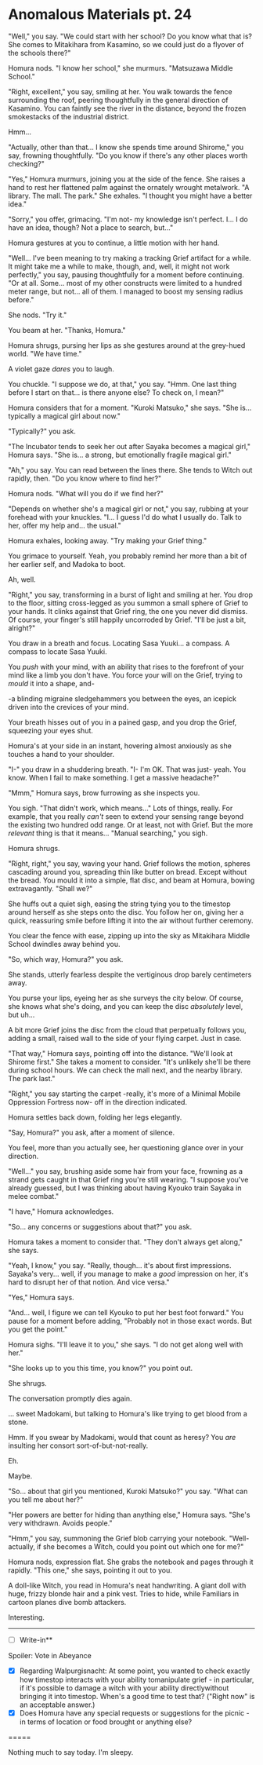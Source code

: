# Anomalous Materials pt. 24

"Well," you say. "We could start with her school? Do you know what that is? She comes to Mitakihara from Kasamino, so we could just do a flyover of the schools there?"

Homura nods. "I know her school," she murmurs. "Matsuzawa Middle School."

"Right, excellent," you say, smiling at her. You walk towards the fence surrounding the roof, peering thoughtfully in the general direction of Kasamino. You can faintly see the river in the distance, beyond the frozen smokestacks of the industrial district.

Hmm...

"Actually, other than that... I know she spends time around Shirome," you say, frowning thoughtfully. "Do you know if there's any other places worth checking?"

"Yes," Homura murmurs, joining you at the side of the fence. She raises a hand to rest her flattened palm against the ornately wrought metalwork. "A library. The mall. The park." She exhales. "I thought you might have a better idea."

"Sorry," you offer, grimacing. "I'm not- my knowledge isn't perfect. I... I do have an idea, though? Not a place to search, but..."

Homura gestures at you to continue, a little motion with her hand.

"Well... I've been meaning to try making a tracking Grief artifact for a while. It might take me a while to make, though, and, well, it might not work perfectly," you say, pausing thoughtfully for a moment before continuing. "Or at all. Some... most of my other constructs were limited to a hundred meter range, but not... all of them. I managed to boost my sensing radius before."

She nods. "Try it."

You beam at her. "Thanks, Homura."

Homura shrugs, pursing her lips as she gestures around at the grey-hued world. "We have time."

A violet gaze *dares* you to laugh.

You chuckle. "I suppose we do, at that," you say. "Hmm. One last thing before I start on that... is there anyone else? To check on, I mean?"

Homura considers that for a moment. "Kuroki Matsuko," she says. "She is... typically a magical girl about now."

"Typically?" you ask.

"The Incubator tends to seek her out after Sayaka becomes a magical girl," Homura says. "She is... a strong, but emotionally fragile magical girl."

"Ah," you say. You can read between the lines there. She tends to Witch out rapidly, then. "Do you know where to find her?"

Homura nods. "What will you do if we find her?"

"Depends on whether she's a magical girl or not," you say, rubbing at your forehead with your knuckles. "I... I guess I'd do what I usually do. Talk to her, offer my help and... the usual."

Homura exhales, looking away. "Try making your Grief thing."

You grimace to yourself. Yeah, you probably remind her more than a bit of her earlier self, and Madoka to boot.

Ah, well.

"Right," you say, transforming in a burst of light and smiling at her. You drop to the floor, sitting cross-legged as you summon a small sphere of Grief to your hands. It clinks against that Grief ring, the one you never did dismiss. Of course, your finger's still happily uncorroded by Grief. "I'll be just a bit, alright?"

You draw in a breath and focus. Locating Sasa Yuuki... a compass. A compass to locate Sasa Yuuki.

You *push* with your mind, with an ability that rises to the forefront of your mind like a limb you don't have. You force your will on the Grief, trying to *mould* it into a shape, and-

\-a blinding migraine sledgehammers you between the eyes, an icepick driven into the crevices of your mind.

Your breath hisses out of you in a pained gasp, and you drop the Grief, squeezing your eyes shut.

Homura's at your side in an instant, hovering almost anxiously as she touches a hand to your shoulder.

"I-" you draw in a shuddering breath. "I- I'm OK. That was just- yeah. You know. When I fail to make something. I get a massive headache?"

"Mmm," Homura says, brow furrowing as she inspects you.

You sigh. "That didn't work, which means..." Lots of things, really. For example, that you really *can't* seen to extend your sensing range beyond the existing two hundred odd range. Or at least, not with Grief. But the more *relevant* thing is that it means... "Manual searching," you sigh.

Homura shrugs.

"Right, right," you say, waving your hand. Grief follows the motion, spheres cascading around you, spreading thin like butter on bread. Except without the bread. You mould it into a simple, flat disc, and beam at Homura, bowing extravagantly. "Shall we?"

She huffs out a quiet sigh, easing the string tying you to the timestop around herself as she steps onto the disc. You follow her on, giving her a quick, reassuring smile before lifting it into the air without further ceremony.

You clear the fence with ease, zipping up into the sky as Mitakihara Middle School dwindles away behind you.

"So, which way, Homura?" you ask.

She stands, utterly fearless despite the vertiginous drop barely centimeters away.

You purse your lips, eyeing her as she surveys the city below. Of course, she knows what she's doing, and you can keep the disc *absolutely* level, but uh...

A bit more Grief joins the disc from the cloud that perpetually follows you, adding a small, raised wall to the side of your flying carpet. Just in case.

"That way," Homura says, pointing off into the distance. "We'll look at Shirome first." She takes a moment to consider. "It's unlikely she'll be there during school hours. We can check the mall next, and the nearby library. The park last."

"Right," you say starting the carpet -really, it's more of a Minimal Mobile Oppression Fortress now- off in the direction indicated.

Homura settles back down, folding her legs elegantly.

"Say, Homura?" you ask, after a moment of silence.

You feel, more than you actually see, her questioning glance over in your direction.

"Well..." you say, brushing aside some hair from your face, frowning as a strand gets caught in that Grief ring you're still wearing. "I suppose you've already guessed, but I was thinking about having Kyouko train Sayaka in melee combat."

"I have," Homura acknowledges.

"So... any concerns or suggestions about that?" you ask.

Homura takes a moment to consider that. "They don't always get along," she says.

"Yeah, I know," you say. "Really, though... it's about first impressions. Sayaka's very... well, if you manage to make a *good* impression on her, it's hard to disrupt her of that notion. And vice versa."

"Yes," Homura says.

"And... well, I figure we can tell Kyouko to put her best foot forward." You pause for a moment before adding, "Probably not in those exact words. But you get the point."

Homura sighs. "I'll leave it to you," she says. "I do not get along well with her."

"She looks up to you this time, you know?" you point out.

She shrugs.

The conversation promptly dies again.

... sweet Madokami, but talking to Homura's like trying to get blood from a stone.

Hmm. If you swear by Madokami, would that count as heresy? You *are* insulting her consort sort-of-but-not-really.

Eh.

Maybe.

"So... about that girl you mentioned, Kuroki Matsuko?" you say. "What can you tell me about her?"

"Her powers are better for hiding than anything else," Homura says. "She's very withdrawn. Avoids people."

"Hmm," you say, summoning the Grief blob carrying your notebook. "Well- actually, if she becomes a Witch, could you point out which one for me?"

Homura nods, expression flat. She grabs the notebook and pages through it rapidly. "This one," she says, pointing it out to you.

A doll-like Witch, you read in Homura's neat handwriting. A giant doll with huge, frizzy blonde hair and a pink vest. Tries to hide, while Familiars in cartoon planes dive bomb attackers.

Interesting.

---

- [ ] Write-in**

Spoiler: Vote in Abeyance

  - [x] Regarding Walpurgisnacht: At some point, you wanted to check exactly how timestop interacts with your ability tomanipulate grief - in particular, if it's possible to damage a witch with your ability directlywithout bringing it into timestop. When's a good time to test that? ("Right now" is an acceptable answer.)
  - [x] Does Homura have any special requests or suggestions for the picnic - in terms of location or food brought or anything else?

\=====​

Nothing much to say today. I'm sleepy.
